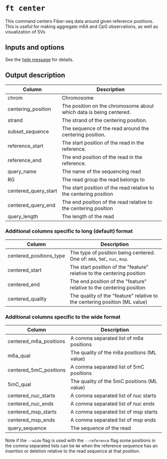 # `ft center`

This command centers Fiber-seq data around given reference positions. This is useful for making aggregate m6A and CpG observations, as well as visualization of SVs

## Inputs and options

See the [help message](./ft-center-help.md) for details.

## Output description

| Column               | Description                                                        |
| -------------------- | ------------------------------------------------------------------ |
| chrom                | Chromosome                                                         |
| centering_position   | The position on the chromosome about which data is being centered. |
| strand               | The strand of the centering position.                              |
| subset_sequence      | The sequence of the read around the centering position.            |
| reference_start      | The start position of the read in the reference.                   |
| reference_end        | The end position of the read in the reference.                     |
| query_name           | The name of the sequencing read                                    |
| RG                   | The read group the read belongs to                                 |
| centered_query_start | The start position of the read relative to the centering position  |
| centered_query_end   | The end position of the read relative to the centering position    |
| query_length         | The length of the read                                             |

### Additional columns specific to long (default) format

| Column                  | Description                                                                |
| ----------------------- | -------------------------------------------------------------------------- |
| centered_positions_type | The type of position being centered. One of: `m6A`, `5mC`, `nuc`, `msp`.   |
| centered_start          | The start position of the "feature" relative to the centering position     |
| centered_end            | The end position of the "feature" relative to the centering position       |
| centered_quality        | The quality of the "feature" relative to the centering position (ML value) |

### Additional columns specific to the wide format

| Column                 | Description                                 |
| ---------------------- | ------------------------------------------- |
| centered_m6a_positions | A comma separated list of m6a positions     |
| m6a_qual               | The quality of the m6a positions (ML value) |
| centered_5mC_positions | A comma separated list of 5mC positions     |
| 5mC_qual               | The quality of the 5mC positions (ML value) |
| centered_nuc_starts    | A comma separated list of nuc starts        |
| centered_nuc_ends      | A comma separated list of nuc ends          |
| centered_msp_starts    | A comma separated list of msp starts        |
| centered_msp_ends      | A comma separated list of msp ends          |
| query_sequence         | The sequence of the read                    |

Note if the `--wide` flag is used with the `--reference` flag some positions in the comma separated lists can be `NA` when the reference sequence has an insertion or deletion relative to the read sequence at that position.
